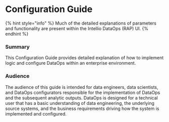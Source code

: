 # Configuration Guide

{% hint style="info" %}
Much of the detailed explanations of parameters and functionality are present within the Intellio DataOps \(RAP\) UI.
{% endhint %}

### Summary

This Configuration Guide provides detailed explanation of how to implement logic and configure DataOps within an enterprise environment.

### Audience

The audience of this guide is intended for data engineers, data scientists, and DataOps configurators responsible for the implementation of DataOps and the subsequent analytic outputs. DataOps is designed for a technical user that has a basic understanding of data engineering, the underlying source systems, and the business requirements driving how the system is implemented and configured.


